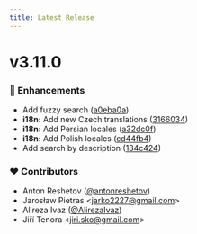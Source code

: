 ```yaml
---
title: Latest Release
---
```


# v3.11.0

### 🚀 Enhancements

- Add fuzzy search ([a0eba0a](https://github.com/massCodeIO/massCode/commit/a0eba0a))
- **i18n:** Add new Czech translations ([3166034](https://github.com/massCodeIO/massCode/commit/3166034))
- **i18n:** Add Persian locales ([a32dc0f](https://github.com/massCodeIO/massCode/commit/a32dc0f))
- **i18n:** Add Polish locales ([cd44fb4](https://github.com/massCodeIO/massCode/commit/cd44fb4))
- Add search by description ([134c424](https://github.com/massCodeIO/massCode/commit/134c424))

### ❤️ Contributors

- Anton Reshetov ([@antonreshetov](http://github.com/antonreshetov))
- Jarosław Pietras &lt;jarko2227@gmail.com&gt;
- Alireza Ivaz ([@AlirezaIvaz](http://github.com/AlirezaIvaz))
- Jiří Tenora &lt;jiri.sko@gmail.com&gt;

<AssetsDownload />
